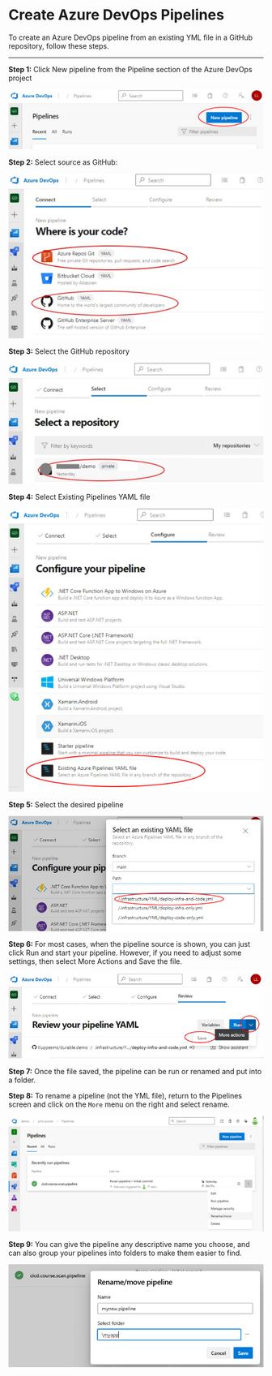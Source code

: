 # Create Azure DevOps Pipelines

To create an Azure DevOps pipeline from an existing YML file in a GitHub repository, follow these steps.

---

**Step 1:** Click New pipeline from the Pipeline section of the Azure DevOps project

![Step 1](img/NewPipeline-1.jpg)

**Step 2:** Select source as GitHub:

![Step 2](img/NewPipeline-2.jpg)

**Step 3:** Select the GitHub repository

![Step 3](img/NewPipeline-3.jpg)

**Step 4:** Select Existing Pipelines YAML file

![Step 4](img/NewPipeline-4.jpg)

**Step 5:** Select the desired pipeline

![Step 5](img/NewPipeline-5.jpg)

**Step 6:** For most cases, when the pipeline source is shown, you can just click Run and start your pipeline.  However, if you need to adjust some settings, then select More Actions and Save the file.

![Step 6](img/NewPipeline-6.jpg)

**Step 7:** Once the file saved, the pipeline can be run or renamed and put into a folder.

**Step 8:** To rename a pipeline (not the YML file), return to the Pipelines screen and click on the `More` menu on the right and select rename.

![Step 8](img/Rename-01.png)

**Step 9:** You can give the pipeline any descriptive name you choose, and can also group your pipelines into folders to make them easier to find.

![Step 9](img/Rename-02.png)


<!-- **Step 7:** If you need to adjust some setting, once the new pipeline page is shown, click the Edit button.

![Step 7](img/NewPipeline-7.jpg)

**Step 8:** This may not seem intuitive, but the detailed editor is hidden behind the "Triggers" option of the pipeline editor, so select that.

![Step 8](img/NewPipeline-8.jpg)

**Step 9:** On the detailed pipeline editor, select Variables -> Variable Groups, and link the variable groups that are needed for this pipeline.

![Step 9](img/NewPipeline-9.jpg)

**Step 10:** More than one variable group can be added to a pipeline.

![Step 10](img/NewPipeline-10.jpg)

**Step 11:** Switch to the YAML tab and update the name of the pipeline to be what is desired. Now the "Save and queue" is ready, and the pipeline can be run.

![Step 11](img/NewPipeline-11.jpg)
 -->